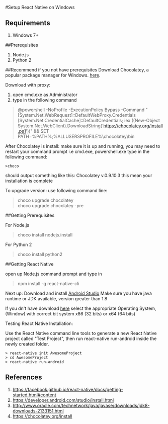 #Setup React Native on Windows

## Requirements
  1. Windows 7+

##Prerequisites
  1. Node.js
  2. Python 2 

##Recommend if you not have prerequisites
  Download Chocolatey, a popular package manager for Windows. [here](https://chocolatey.org/install).
  
  Download with proxy: 
  1. open cmd.exe as Administrator
  2. type in the following command
  
  > @powershell -NoProfile -ExecutionPolicy Bypass -Command "[System.Net.WebRequest]::DefaultWebProxy.Credentials [System.Net.CredentialCache]::DefaultCredentials; iex ((New-Object System.Net.WebClient).DownloadString('https://chocolatey.org/install.ps1'))" && SET PATH=%PATH%;%ALLUSERSPROFILE%\chocolatey\bin
  
 After Chocolatey is install:
    make sure it is up and running, you may need to restart your command prompt i.e cmd.exe, powershell.exe
    type in the following command:
    
    >choco
  should output something like this: Chocolatey v.0.9.10.3
  this mean your installation is complete

To upgrade version:
  use following command line:

  >choco upgrade chocolatey
  ><br/>choco upgrade chocolatey -pre
  
    
##Getting Prerequisites

For Node.js
  > choco install nodejs.install
  
For Python 2
  > choco install python2
  
##Getting React Native

  open up Node.js command prompt and type in 
  >npm install -g react-native-cli
  
  Next up: Download and install [Android Studio](https://developer.android.com/studio/install.html) 
  Make sure you have java runtime or JDK available, version greater than 1.8
  
  If you dn't have download [here](http://www.oracle.com/technetwork/java/javase/downloads/jdk8-downloads-2133151.html)
  select the appropriate Operating System, (Window) with correct bit system x86 (32 bits) or x64 (64 bits)  

Testing React Native Installation:

Use the React Native command line tools to generate a new React Native project called "Test Project", then run react-native run-android inside the newly created folder.
  
    > react-native init AwesomeProject
    > cd AwesomeProject
    > react-native run-android
    
  
## References 

1. https://facebook.github.io/react-native/docs/getting-started.html#content
2. https://developer.android.com/studio/install.html
3. http://www.oracle.com/technetwork/java/javase/downloads/jdk8-downloads-2133151.html
4. https://chocolatey.org/install


